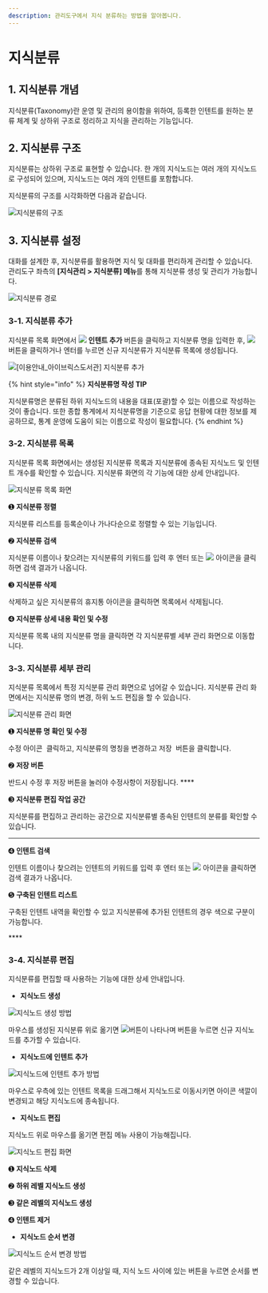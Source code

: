 ```yaml
---
description: 관리도구에서 지식 분류하는 방법을 알아봅니다.
---
```


# 지식분류

## 1. 지식분류 개념

지식분류(Taxonomy)란 운영 및 관리의 용이함을 위하여, 등록한 인텐트를 원하는 분류 체계 및 상하위 구조로 정리하고 지식을 관리하는 기능입니다.

## 2. 지식분류 구조

지식분류는 상하위 구조로 표현할 수 있습니다. 한 개의 지식노드는 여러 개의 지식노드로 구성되어 있으며, 지식노드는 여러 개의 인텐트를 포함합니다.&#x20;

지식분류의 구조를 시각화하면 다음과 같습니다.

![지식분류의 구조                  ](<../../.gitbook/assets/지식분류 구조.png>)

## 3. 지식분류 설정

대화를 설계한 후, 지식분류를 활용하면 지식 및 대화를 편리하게 관리할 수 있습니다. 관리도구 좌측의 **\[지식관리 > 지식분류] 메뉴**를 통해 지식분류 생성 및 관리가 가능합니다.

![지식분류 경로](../../.gitbook/assets/2.지식분류경로.png)



### 3-1. 지식분류 추가

지식분류 목록 화면에서 ![](<../../.gitbook/assets/image (439).png>) **인텐트 추가** 버튼을 클릭하고 지식분류 명을 입력한  후, ![](<../../.gitbook/assets/image (439).png>) 버튼을 클릭하거나 엔터를 누르면 신규 지식분류가 지식분류 목록에 생성됩니다.

![\[이용안내\_아이브릭스도서관\] 지식분류 추가 ](<../../.gitbook/assets/지식분류 추가.gif>)

{% hint style="info" %}
**지식분류명 작성  TIP**

지식분류명은 분류된 하위 지식노드의 내용을 대표(포괄)할 수 있는 이름으로 작성하는 것이 좋습니다. 또한 종합 통계에서 지식분류명을 기준으로 응답 현황에 대한 정보를 제공하므로, 통계 운영에 도움이 되는 이름으로 작성이 필요합니다.&#x20;
{% endhint %}



### 3-2. 지식분류 목록 &#x20;

지식분류 목록 화면에서는 생성된 지식분류 목록과 지식분류에 종속된 지식노드 및 인텐트 개수를 확인할 수 있습니다. 지식분류 화면의 각 기능에 대한 상세 안내입니다.

![지식분류 목록 화면](<../../.gitbook/assets/4.지식분류 목록.png>)

&#x20;

➊ **지식분류 정렬**&#x20;

지식분류 리스트를 등록순이나 가나다순으로 정렬할 수 있는 기능입니다.



➋ **지식분류 검색**&#x20;

지식분류 이름이나 찾으려는 지식분류의 키워드를 입력 후 엔터 또는 ![](<../../.gitbook/assets/image (134).png>) 아이콘을 클릭하면 검색 결과가 나옵니다.&#x20;

&#x20; &#x20;

➌ **지식분류 삭제**&#x20;

삭제하고 싶은 지식분류의 휴지통 아이콘을 클릭하면 목록에서 삭제됩니다.  &#x20;



➍ **지식분류 상세 내용 확인 및 수정**

지식분류 목록 내의 지식분류 명을 클릭하면 각 지식분류별 세부 관리 화면으로 이동합니다.



### 3-3. 지식분류 세부 관리

지식분류 목록에서 특정 지식분류 관리 화면으로 넘어갈 수 있습니다. 지식분류 관리 화면에서는 지식분류 명의 변경, 하위 노드 편집을 할 수 있습니다.

![지식분류 관리 화면](<../../.gitbook/assets/3.지식분류 편집.png>)

➊ **지식분류 명 확인 및 수정**&#x20;

수정 아이콘 <img src="../../.gitbook/assets/image (371).png" alt="" data-size="line"> 클릭하고, 지식분류의 명칭을 변경하고 저장 <img src="../../.gitbook/assets/image (270).png" alt="" data-size="line"> 버튼을 클릭합니다. &#x20;



➋ **저장 버튼**

반드시 수정 후 저장 버튼을 눌러야 수정사항이 저장됩니다.   ****    &#x20;



➌ **지식분류 편집 작업 공간**

지식분류를 편집하고 관리하는 공간으로 지식분류별 종속된 인텐트의 분류를 확인할 수 있습니다.   &#x20;

****

➍ **인텐트 검색**&#x20;

인텐트 이름이나 찾으려는 인텐트의 키워드를 입력 후 엔터 또는  ![](<../../.gitbook/assets/image (134).png>) 아이콘을 클릭하면 검색 결과가 나옵니다. &#x20;



➎ **구축된 인텐트 리스트**

구축된 인텐트 내역을 확인할 수 있고 지식분류에 추가된 인텐트의 경우 색으로 구분이 가능합니다.

&#x20; ****         &#x20;

### 3-4. 지식분류 편집

지식분류를 편집할 때 사용하는 기능에 대한 상세 안내입니다.&#x20;

* **지식노드 생성**

![지식노드 생성 방법](<../../.gitbook/assets/지식노드 생성 (1).gif>)

마우스를 생성된 지식분류 위로 옮기면 ![](<../../.gitbook/assets/image (439).png>)버튼이 나타나며 버튼을 누르면 신규 지식노드를 추가할 수 있습니다.      &#x20;



* **지식노드에 인텐트 추가**

![지식노드에 인텐트 추가 방법   ](<../../.gitbook/assets/지식노드에 인텐트 추가.gif>)

마우스로 우측에 있는 인텐트 목록을 드래그해서 지식노드로 이동시키면 아이콘 색깔이 변경되고 해당 지식노드에 종속됩니다.  &#x20;



* **지식노드 편집**&#x20;

지식노드 위로 마우스를 옮기면 편집 메뉴 사용이 가능해집니다.

![지식노드 편집 화면  ](<../../.gitbook/assets/4.지식노드 편집.png>)

➊ **지식노드 삭제**

➋ **하위 레벨 지식노드 생성**

➌ **같은 레벨의 지식노드 생성**

➍ **인텐트 제거**



* **지식노드 순서 변경**&#x20;

![지식노드 순서 변경 방법  ](<../../.gitbook/assets/지식노드 순서 바꾸기.gif>)

같은 레벨의 지식노드가 2개 이상일 때, 지식 노드 사이에 있는<img src="../../.gitbook/assets/image (61).png" alt="" data-size="line"> <img src="../../.gitbook/assets/image (184).png" alt="" data-size="line">버튼을 누르면 순서를 변경할 수 있습니다.
